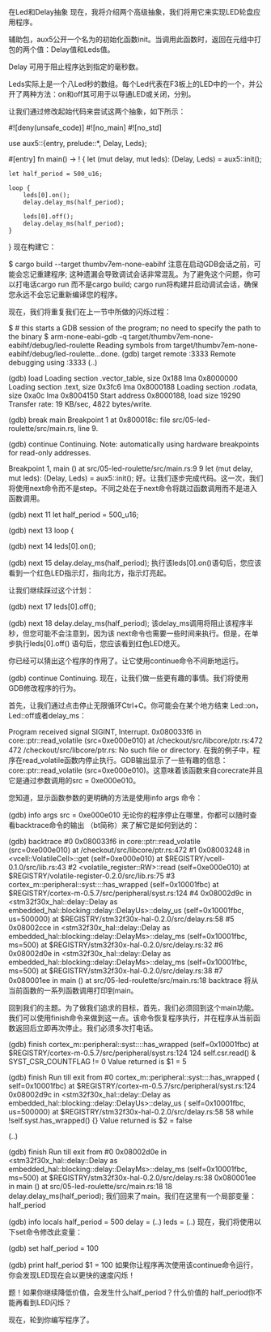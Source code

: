 在Led和Delay抽象
现在，我将介绍两个高级抽象，我们将用它来实现LED轮盘应用程序。

辅助包，aux5公开一个名为的初始化函数init。当调用此函数时，返回在元组中打包的两个值：Delay值和Leds值。

Delay 可用于阻止程序达到指定的毫秒数。

Leds实际上是一个八Led秒的数组。每个Led代表在F3板上的LED中的一个，并公开了两种方法：on和off其可用于以导通LED或关闭，分别。

让我们通过修改起始代码来尝试这两个抽象，如下所示：


#![deny(unsafe_code)]
#![no_main]
#![no_std]

use aux5::{entry, prelude::*, Delay, Leds};

#[entry]
fn main() -> ! {
    let (mut delay, mut leds): (Delay, Leds) = aux5::init();

    let half_period = 500_u16;

    loop {
        leds[0].on();
        delay.delay_ms(half_period);

        leds[0].off();
        delay.delay_ms(half_period);
    }
}
现在构建它：


$ cargo build --target thumbv7em-none-eabihf
注意在启动GDB会话之前，可能会忘记重建程序; 这种遗漏会导致调试会话非常混乱。为了避免这个问题，你可以打电话cargo run 而不是cargo build; cargo run将构建并启动调试会话，确保您永远不会忘记重新编译您的程序。

现在，我们将重复我们在上一节中所做的闪烁过程：


$ # this starts a GDB session of the program; no need to specify the path to the binary
$ arm-none-eabi-gdb -q target/thumbv7em-none-eabihf/debug/led-roulette
Reading symbols from target/thumbv7em-none-eabihf/debug/led-roulette...done.
(gdb) target remote :3333
Remote debugging using :3333
(..)

(gdb) load
Loading section .vector_table, size 0x188 lma 0x8000000
Loading section .text, size 0x3fc6 lma 0x8000188
Loading section .rodata, size 0xa0c lma 0x8004150
Start address 0x8000188, load size 19290
Transfer rate: 19 KB/sec, 4822 bytes/write.

(gdb) break main
Breakpoint 1 at 0x800018c: file src/05-led-roulette/src/main.rs, line 9.

(gdb) continue
Continuing.
Note: automatically using hardware breakpoints for read-only addresses.

Breakpoint 1, main () at src/05-led-roulette/src/main.rs:9
9           let (mut delay, mut leds): (Delay, Leds) = aux5::init();
好。让我们逐步完成代码。这一次，我们将使用next命令而不是step。不同之处在于next命令将跳过函数调用而不是进入函数调用。


(gdb) next
11          let half_period = 500_u16;

(gdb) next
13          loop {

(gdb) next
14              leds[0].on();

(gdb) next
15              delay.delay_ms(half_period);
执行该leds[0].on()语句后，您应该看到一个红色LED指示灯，指向北方，指示灯亮起。

让我们继续踩过这个计划：


(gdb) next
17              leds[0].off();

(gdb) next
18              delay.delay_ms(half_period);
该delay_ms调用将阻止该程序半秒，但您可能不会注意到，因为该 next命令也需要一些时间来执行。但是，在单步执行leds[0].off() 语句后，您应该看到红色LED熄灭。

你已经可以猜出这个程序的作用了。让它使用continue命令不间断地运行。


(gdb) continue
Continuing.
现在，让我们做一些更有趣的事情。我们将使用GDB修改程序的行为。

首先，让我们通过点击停止无限循环Ctrl+C。你可能会在某个地方结束 Led::on，Led::off或者delay_ms：


Program received signal SIGINT, Interrupt.
0x080033f6 in core::ptr::read_volatile (src=0xe000e010) at /checkout/src/libcore/ptr.rs:472
472     /checkout/src/libcore/ptr.rs: No such file or directory.
在我的例子中，程序在read_volatile函数内停止执行。GDB输出显示了一些有趣的信息：core::ptr::read_volatile (src=0xe000e010)。这意味着该函数来自corecrate并且它是通过参数调用的src = 0xe000e010。

您知道，显示函数参数的更明确的方法是使用info args 命令：


(gdb) info args
src = 0xe000e010
无论你的程序停止在哪里，你都可以随时查看backtrace命令的输出 （bt简称）来了解它是如何到达的：


(gdb) backtrace
#0  0x080033f6 in core::ptr::read_volatile (src=0xe000e010)
    at /checkout/src/libcore/ptr.rs:472
#1  0x08003248 in <vcell::VolatileCell<T>>::get (self=0xe000e010)
    at $REGISTRY/vcell-0.1.0/src/lib.rs:43
#2  <volatile_register::RW<T>>::read (self=0xe000e010)
    at $REGISTRY/volatile-register-0.2.0/src/lib.rs:75
#3  cortex_m::peripheral::syst::<impl cortex_m::peripheral::SYST>::has_wrapped (self=0x10001fbc)
    at $REGISTRY/cortex-m-0.5.7/src/peripheral/syst.rs:124
#4  0x08002d9c in <stm32f30x_hal::delay::Delay as embedded_hal::blocking::delay::DelayUs<u32>>::delay_us (self=0x10001fbc, us=500000)
    at $REGISTRY/stm32f30x-hal-0.2.0/src/delay.rs:58
#5  0x08002cce in <stm32f30x_hal::delay::Delay as embedded_hal::blocking::delay::DelayMs<u32>>::delay_ms (self=0x10001fbc, ms=500)
    at $REGISTRY/stm32f30x-hal-0.2.0/src/delay.rs:32
#6  0x08002d0e in <stm32f30x_hal::delay::Delay as embedded_hal::blocking::delay::DelayMs<u16>>::delay_ms (self=0x10001fbc, ms=500)
    at $REGISTRY/stm32f30x-hal-0.2.0/src/delay.rs:38
#7  0x080001ee in main () at src/05-led-roulette/src/main.rs:18
backtrace 将从当前函数的一系列函数调用打印到main。

回到我们的主题。为了做我们追求的目标，首先，我们必须回到这个main功能。我们可以使用finish命令来做到这一点。该命令恢复程序执行，并在程序从当前函数返回后立即再次停止。我们必须多次打电话。


(gdb) finish
cortex_m::peripheral::syst::<impl cortex_m::peripheral::SYST>::has_wrapped (self=0x10001fbc)
    at $REGISTRY/cortex-m-0.5.7/src/peripheral/syst.rs:124
124             self.csr.read() & SYST_CSR_COUNTFLAG != 0
Value returned is $1 = 5

(gdb) finish
Run till exit from #0  cortex_m::peripheral::syst::<impl cortex_m::peripheral::SYST>::has_wrapped (
    self=0x10001fbc)
    at $REGISTRY/cortex-m-0.5.7/src/peripheral/syst.rs:124
0x08002d9c in <stm32f30x_hal::delay::Delay as embedded_hal::blocking::delay::DelayUs<u32>>::delay_us (
    self=0x10001fbc, us=500000)
    at $REGISTRY/stm32f30x-hal-0.2.0/src/delay.rs:58
58              while !self.syst.has_wrapped() {}
Value returned is $2 = false

(..)

(gdb) finish
Run till exit from #0  0x08002d0e in <stm32f30x_hal::delay::Delay as embedded_hal::blocking::delay::DelayMs<u16>>::delay_ms (self=0x10001fbc, ms=500)
    at $REGISTRY/stm32f30x-hal-0.2.0/src/delay.rs:38
0x080001ee in main () at src/05-led-roulette/src/main.rs:18
18              delay.delay_ms(half_period);
我们回来了main。我们在这里有一个局部变量：half_period


(gdb) info locals
half_period = 500
delay = (..)
leds = (..)
现在，我们将使用以下set命令修改此变量：


(gdb) set half_period = 100

(gdb) print half_period
$1 = 100
如果你让程序再次使用该continue命令运行，你会发现LED现在会以更快的速度闪烁！

题！如果你继续降低价值，会发生什么half_period？什么价值的 half_period你不能再看到LED闪烁？

现在，轮到你编写程序了。
